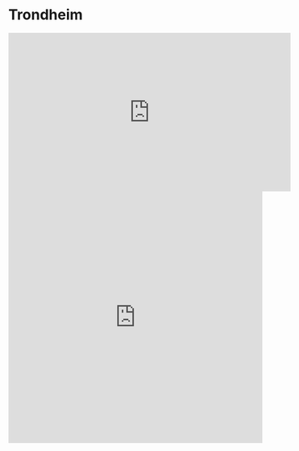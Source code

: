 # Trondheim

<!-- Copy and paste the embed code provided by YouTube here -->
<iframe width="560" height="315" src="https://www.youtube.com/watch?v=q1_wXN4TaCk" frameborder="0" allow="accelerometer; autoplay; clipboard-write; encrypted-media; gyroscope; picture-in-picture" allowfullscreen></iframe>
<iframe width="100%" height="500" src="https://samertin.github.io/test/" frameborder="0"></iframe>

